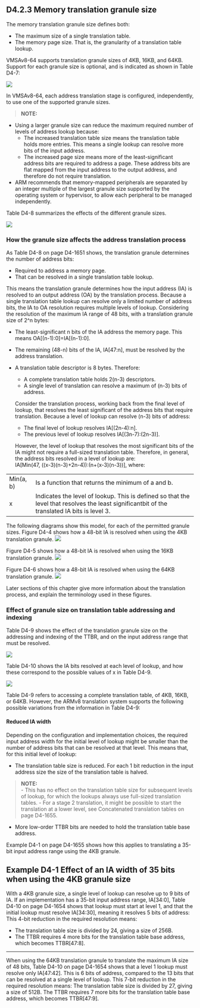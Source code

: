 ## D4.2.3 Memory translation granule size

The memory translation granule size defines both:
* The maximum size of a single translation table.
* The memory page size. That is, the granularity of a translation table lookup.

VMSAv8-64 supports translation granule sizes of 4KB, 16KB, and 64KB. Support for each granule size is optional,
and is indicated as shown in Table D4-7:

![](table_d4_7.png)

In VMSAv8-64, each address translation stage is configured, independently, to use one of the supported granule
sizes.

> **NOTE:**  
* Using a larger granule size can reduce the maximum required number of levels of address lookup because:
    - The increased translation table size means the translation table holds more entries. This means a single lookup can resolve more bits of the input address.
    - The increased page size means more of the least-significant address bits are required to address a page. These address bits are flat mapped from the input address to the output address, and therefore do not require translation.
* ARM recommends that memory-mapped peripherals are separated by an integer multiple of the largest
granule size supported by the operating system or hypervisor, to allow each peripheral to be managed
independently.

Table D4-8 summarizes the effects of the different granule sizes.

![](table_d4_8.png)

### How the granule size affects the address translation process

As Table D4-8 on page D4-1651 shows, the translation granule determines the number of address bits:
* Required to address a memory page.
* That can be resolved in a single translation table lookup.

This means the translation granule determines how the input address (IA) is resolved to an output address (OA) by
the translation process.
Because a single translation table lookup can resolve only a limited number of address bits, the IA to OA resolution
requires multiple levels of lookup.
Considering the resolution of the maximum IA range of 48 bits, with a translation granule size of 2^n bytes:
* The least-significant n bits of the IA address the memory page. This means OA[(n-1):0]=IA[(n-1):0].
* The remaining (48-n) bits of the IA, IA[47:n], must be resolved by the address translation.
* A translation table descriptor is 8 bytes. Therefore:
    - A complete translation table holds 2(n-3) descriptors.
    - A single level of translation can resolve a maximum of (n-3) bits of address.  

  Consider the translation process, working back from the final level of lookup, that resolves the least
significant of the address bits that require translation. Because a level of lookup can resolve (n-3) bits of
address:
    - The final level of lookup resolves IA[(2n-4):n].
    - The previous level of lookup resolves IA[(3n-7):(2n-3)].

  However, the level of lookup that resolves the most significant bits of the IA might not require a full-sized
translation table. Therefore, in general, the address bits resolved in a level of lookup are:  
    IA[Min(47, ((x-3)(n-3)+2n-4)):(n+(x-3)(n-3))], where:

| | |
| -- | -- |
| Min(a, b) | Is a function that returns the minimum of a and b. |
| x | Indicates the level of lookup. This is defined so that the level that resolves the least significantbit of the translated IA bits is level 3. |
 
The following diagrams show this model, for each of the permitted granule sizes.
Figure D4-4 shows how a 48-bit IA is resolved when using the 4KB translation granule.
![](figure_d4_4.png)

Figure D4-5 shows how a 48-bit IA is resolved when using the 16KB translation granule.
![](figure_d4_5.png)

Figure D4-6 shows how a 48-bit IA is resolved when using the 64KB translation granule.
![](figure_d4_6.png)

Later sections of this chapter give more information about the translation process, and explain the terminology used
in these figures.

### Effect of granule size on translation table addressing and indexing

Table D4-9 shows the effect of the translation granule size on the addressing and indexing of the TTBR, and on the
input address range that must be resolved.

![](table_d4_9.png)

Table D4-10 shows the IA bits resolved at each level of lookup, and how these correspond to the possible values of
x in Table D4-9.

![](table_d4_10.png)

Table D4-9 refers to accessing a complete translation table, of 4KB, 16KB, or 64KB. However, the ARMv8
translation system supports the following possible variations from the information in Table D4-9:

#### Reduced IA width

Depending on the configuration and implementation choices, the required input address width for
the initial level of lookup might be smaller than the number of address bits that can be resolved at
that level. This means that, for this initial level of lookup:
* The translation table size is reduced. For each 1 bit reduction in the input address size the size
of the translation table is halved.
> **NOTE:**  
    - This has no effect on the translation table size for subsequent levels of lookup, for which the lookups always use full-sized translation tables.
    - For a stage 2 translation, it might be possible to start the translation at a lower level, see Concatenated translation tables on page D4-1655.

* More low-order TTBR bits are needed to hold the translation table base address.

Example D4-1 on page D4-1655 shows how this applies to translating a 35-bit input address range
using the 4KB granule.

**Example D4-1 Effect of an IA width of 35 bits when using the 4KB granule size**
---
With a 4KB granule size, a single level of lookup can resolve up to 9 bits of IA. If an implementation has a 35-bit
input address range, IA[34:0], Table D4-10 on page D4-1654 shows that lookup must start at level 1, and that the
initial lookup must resolve IA[34:30], meaning it resolves 5 bits of address: This 4-bit reduction in the required
resolution means:
* The translation table size is divided by 24, giving a size of 256B.
* The TTBR requires 4 more bits for the translation table base address, which becomes TTBR[47:8].
---

When using the 64KB translation granule to translate the maximum IA size of 48 bits, Table D4-10
on page D4-1654 shows that a level 1 lookup must resolve only IA[47:42]. This is 6 bits of address,
compared to the 13 bits that can be resolved at a single level of lookup. This 7-bit reduction in the
required resolution means:
The translation table size is divided by 27, giving a size of 512B.
The TTBR requires 7 more bits for the translation table base address, which becomes
TTBR[47:9].

